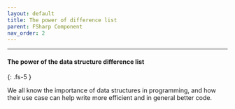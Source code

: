 ```yaml
---
layout: default
title: The power of difference list
parent: FSharp Component
nav_order: 2
---
```


----

#### The power of the data structure difference list
{: .fs-5 }

We all know the importance of data structures in programming, and how their use case can help write more efficient and in general better code.


